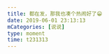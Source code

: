 ```yaml
---
title: 都在发，那我也凑个热闹好了😁
date: 2019-06-01 23:13:13
mCategories: [说说]
type: moment
time: t231313
---
```


<div id="pics-20190601231313"></div>

<script src="/lib/moment/pics.js"></script>
<script>
var data = [
    {"link": "2019-06-01_000000.png", "type": "shuoshuo"},
    {"link": "2019-06-01_000001.png", "type": "shuoshuo"},
    {"link": "2019-06-01_000002.jpeg", "type": "shuoshuo"},
    {"link": "2019-06-01_000003.jpeg", "type": "shuoshuo"}
];
picsRender(data, "pics-20190601231313");
</script>

